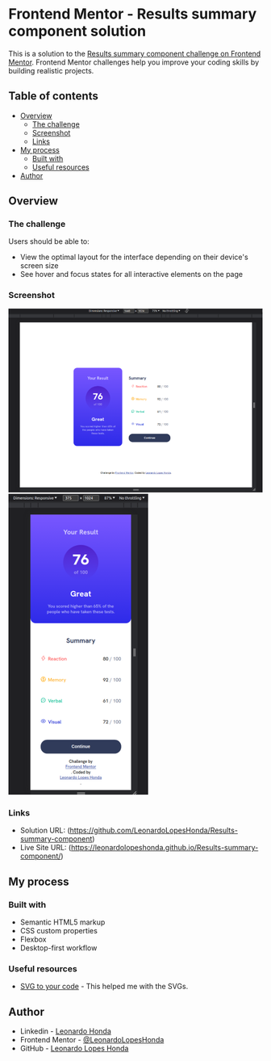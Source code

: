 # Frontend Mentor - Results summary component solution

This is a solution to the [Results summary component challenge on Frontend Mentor](https://www.frontendmentor.io/challenges/results-summary-component-CE_K6s0maV). Frontend Mentor challenges help you improve your coding skills by building realistic projects. 

## Table of contents

- [Overview](#overview)
  - [The challenge](#the-challenge)
  - [Screenshot](#screenshot)
  - [Links](#links)
- [My process](#my-process)
  - [Built with](#built-with)
  - [Useful resources](#useful-resources)
- [Author](#author)

## Overview

### The challenge

Users should be able to:

- View the optimal layout for the interface depending on their device's screen size
- See hover and focus states for all interactive elements on the page

### Screenshot

![](./screenshots/desktop.png)
![](./screenshots/mobile.png)

### Links

- Solution URL: (https://github.com/LeonardoLopesHonda/Results-summary-component)
- Live Site URL: (https://leonardolopeshonda.github.io/Results-summary-component/)

## My process

### Built with

- Semantic HTML5 markup
- CSS custom properties
- Flexbox
- Desktop-first workflow

### Useful resources

- [SVG to your code](https://www.svgrepo.com/) - This helped me with the SVGs.

## Author

- Linkedin - [Leonardo Honda](https://www.linkedin.com/in/leonardo-honda-9a3383248/)
- Frontend Mentor - [@LeonardoLopesHonda](https://www.frontendmentor.io/profile/LeonardoLopesHonda)
- GitHub - [Leonardo Lopes Honda](https://github.com/LeonardoLopesHonda)
